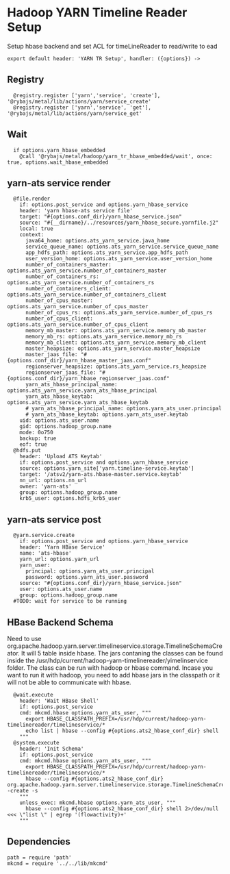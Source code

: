 
# Hadoop YARN Timeline Reader Setup

Setup hbase backend and set ACL for timeLineReader to read/write to ead

    export default header: 'YARN TR Setup', handler: ({options}) ->

## Registry

      @registry.register ['yarn','service', 'create'], '@rybajs/metal/lib/actions/yarn/service_create'
      @registry.register ['yarn','service', 'get'], '@rybajs/metal/lib/actions/yarn/service_get'

## Wait

      if options.yarn_hbase_embedded
        @call '@rybajs/metal/hadoop/yarn_tr_hbase_embedded/wait', once: true, options.wait_hbase_embedded

## yarn-ats service render

      @file.render
        if: options.post_service and options.yarn_hbase_service
        header: 'yarn hbase-ats service file'
        target: "#{options.conf_dir}/yarn_hbase_service.json"
        source: "#{__dirname}/../resources/yarn_hbase_secure.yarnfile.j2"
        local: true
        context:
          java64_home: options.ats_yarn_service.java_home 
          service_queue_name: options.ats_yarn_service.service_queue_name
          app_hdfs_path: options.ats_yarn_service.app_hdfs_path
          user_version_home: options.ats_yarn_service.user_version_home
          number_of_containers_master: options.ats_yarn_service.number_of_containers_master
          number_of_containers_rs: options.ats_yarn_service.number_of_containers_rs
          number_of_containers_client: options.ats_yarn_service.number_of_containers_client
          number_of_cpus_master: options.ats_yarn_service.number_of_cpus_master
          number_of_cpus_rs: options.ats_yarn_service.number_of_cpus_rs
          number_of_cpus_client: options.ats_yarn_service.number_of_cpus_client
          memory_mb_master: options.ats_yarn_service.memory_mb_master
          memory_mb_rs: options.ats_yarn_service.memory_mb_rs
          memory_mb_client: options.ats_yarn_service.memory_mb_client
          master_heapsize: options.ats_yarn_service.master_heapsize
          master_jaas_file: "#{options.conf_dir}/yarn_hbase_master_jaas.conf"
          regionserver_heapsize: options.ats_yarn_service.rs_heapsize
          regionserver_jaas_file: "#{options.conf_dir}/yarn_hbase_regionserver_jaas.conf"
          yarn_ats_hbase_principal_name: options.ats_yarn_service.yarn_ats_hbase_principal
          yarn_ats_hbase_keytab: options.ats_yarn_service.yarn_ats_hbase_keytab
          # yarn_ats_hbase_principal_name: options.yarn_ats_user.principal
          # yarn_ats_hbase_keytab: options.yarn_ats_user.keytab
        uid: options.ats_user.name
        gid: options.hadoop_group.name
        mode: 0o750
        backup: true
        eof: true
      @hdfs.put
        header: 'Upload ATS Keytab'
        if: options.post_service and options.yarn_hbase_service
        source: options.yarn_site['yarn.timeline-service.keytab']
        target: '/atsv2/yarn-ats.hbase-master.service.keytab'
        nn_url: options.nn_url
        owner: 'yarn-ats'
        group: options.hadoop_group.name
        krb5_user: options.hdfs_krb5_user

## yarn-ats service post

      @yarn.service.create
        if: options.post_service and options.yarn_hbase_service
        header: 'Yarn HBase Service'
        name: 'ats-hbase'
        yarn_url: options.yarn_url
        yarn_user:
          principal: options.yarn_ats_user.principal
          password: options.yarn_ats_user.password
        source: "#{options.conf_dir}/yarn_hbase_service.json"
        user: options.ats_user.name
        group: options.hadoop_group.name
      #TODO: wait for service to be running


## HBase Backend Schema
Need to use org.apache.hadoop.yarn.server.timelineservice.storage.TimelineSchemaCreator.
It will 5 table inside hbase. The jars contaning the classes can be found inside 
the /usr/hdp/current/hadoop-yarn-timelinereader/yimelinservice folder.
The class can be run with hadoop or hbase command. Incase you want to run it with hadoop,
you need to add hbase jars in the classpath or it will not be able to communicate with hbase.

      @wait.execute
        header: 'Wait HBase Shell'
        if: options.post_service
        cmd: mkcmd.hbase options.yarn_ats_user, """
          export HBASE_CLASSPATH_PREFIX=/usr/hdp/current/hadoop-yarn-timelinereader/timelineservice/*
          echo list | hbase --config #{options.ats2_hbase_conf_dir} shell 
        """
      @system.execute
        header: 'Init Schema'
        if: options.post_service
        cmd: mkcmd.hbase options.yarn_ats_user, """
          export HBASE_CLASSPATH_PREFIX=/usr/hdp/current/hadoop-yarn-timelinereader/timelineservice/*
          hbase --config #{options.ats2_hbase_conf_dir} org.apache.hadoop.yarn.server.timelineservice.storage.TimelineSchemaCreator -create -s
        """
        unless_exec: mkcmd.hbase options.yarn_ats_user, """
          hbase --config #{options.ats2_hbase_conf_dir} shell 2>/dev/null <<< \"list \" | egrep '(flowactivity)+'
        """
    
## Dependencies

    path = require 'path'
    mkcmd = require '../../lib/mkcmd'
